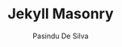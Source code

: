 ---
title: Jekyll Masonry
github: https://github.com/pasindud/jekyll-masonry
demo: http://pasindud.github.io/
author: Pasindu De Silva
ssg:
  - Jekyll
cms:
  - No Cms
---